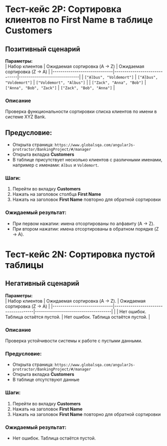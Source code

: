 # Тест-кейс 2P: Сортировка клиентов по First Name в таблице Customers

## Позитивный сценарий

**Параметры:**  
| Набор клиентов               | Ожидаемая сортировка (A → Z) | Ожидаемая сортировка (Z → A) |
|------------------------------|------------------------------|------------------------------|
| `["Albus", "Voldemort"]`     | `["Albus", "Voldemort"]`     | `["Voldemort", "Albus"]`     |
| `["Zack", "Anna", "Bob"]`    | `["Anna", "Bob", "Zack"]`    | `["Zack", "Bob", "Anna"]`    |

### Описание
Проверка функциональности сортировки списка клиентов по имени в системе XYZ Bank.

## Предусловие:
- Открыта страница: `https://www.globalsqa.com/angularJs-protractor/BankingProject/#/manager`
- Открыта вкладка **Customers**
- В таблице присутствует несколько клиентов с различными именами, например с именами: `Albus` и `Voldemort`.

### Шаги:
1. Перейти во вкладку **Customers**
2. Нажать на заголовок столбца **First Name**
3. Нажать на заголовок **First Name** повторно для обратной сортировки

### Ожидаемый результат:
- При первом нажатии: имена отсортированы по алфавиту (A → Z).
- При втором нажатии: имена отсортированы в обратном порядке (Z → A).

# Тест-кейс 2N: Сортировка пустой таблицы

## Негативный сценарий

**Параметры:**  
| Набор клиентов               | Ожидаемая сортировка (A → Z).        | Ожидаемая сортировка (Z → A)         |
|------------------------------|--------------------------------------|--------------------------------------|
|                              | Нет ошибок. Таблица остаётся пустой. | Нет ошибок. Таблица остаётся пустой. |

### Описание
Проверка устойчивости системы к работе с пустыми данными.

### Предусловие:
- Открыта страница: `https://www.globalsqa.com/angularJs-protractor/BankingProject/#/manager`
- Открыта вкладка **Customers**
- В таблице отсутствуют данные

### Шаги: 
1. Перейти во вкладку **Customers**
2. Нажать на заголовок **First Name**
3. Нажать на заголовок **First Name** повторно для обратной сортировки

### Ожидаемый результат:
- Нет ошибок. Таблица остаётся пустой.  
